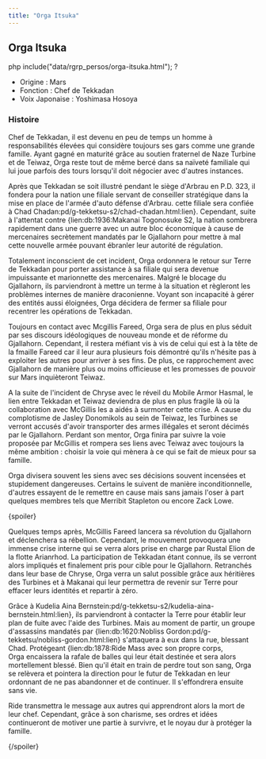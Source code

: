 ```yaml
---
title: "Orga Itsuka"
---
```


Orga Itsuka
-----------


php include("data/rgrp\_persos/orga-itsuka.html"); ?


* Origine : Mars
* Fonction : Chef de Tekkadan
* Voix Japonaise : Yoshimasa Hosoya


### Histoire


Chef de Tekkadan, il est devenu en peu de temps un homme à responsabilités élevées qui considère toujours ses gars comme une grande famille. Ayant gagné en maturité grâce au soutien fraternel de Naze Turbine et de Teiwaz, Orga reste tout de même bercé dans sa naïveté familiale qui lui joue parfois des tours lorsqu'il doit négocier avec d'autres instances. 


Après que Tekkadan se soit illustré pendant le siège d'Arbrau en P.D. 323, il fondera pour la nation une filiale servant de conseiller stratégique dans la mise en place de l'armée d'auto défense d'Arbrau. cette filiale sera confiée à Chad Chadan:pd/g-tekketsu-s2/chad-chadan.html:lien}. Cependant, suite à l'attentat contre {lien:db:1936:Makanai Togonosuke S2, la nation sombrera rapidement dans une guerre avec un autre bloc économique à cause de mercenaires secrètement mandatés par le Gjallahorn pour mettre à mal cette nouvelle armée pouvant ébranler leur autorité de régulation. 


Totalement inconscient de cet incident, Orga ordonnera le retour sur Terre de Tekkadan pour porter assistance à sa filiale qui sera devenue impuissante et marionnette des mercenaires. Malgré le blocage du Gjallahorn, ils parviendront à mettre un terme à la situation et règleront les problèmes internes de manière draconienne. Voyant son incapacité à gérer des entités aussi éloignées, Orga décidera de fermer sa filiale pour recentrer les opérations de Tekkadan. 


Toujours en contact avec Mcgillis Fareed, Orga sera de plus en plus séduit par ses discours idéologiques de nouveau monde et de réforme du Gjallahorn. Cependant, il restera méfiant vis à vis de celui qui est à la tête de la fmaille Fareed car il leur aura plusieurs fois démontré qu'ils n'hésite pas à exploiter les autres pour arriver à ses fins. De plus, ce rapprochement avec Gjallahorn de manière plus ou moins officieuse et les promesses de pouvoir sur Mars inquièteront Teiwaz. 


A la suite de l'incident de Chryse avec le réveil du Mobile Armor Hasmal, le lien entre Tekkadan et Teiwaz deviendra de plus en plus fragile là où la collaboration avec McGillis les a aidés à surmonter cette crise. A cause du complotisme de Jasley Donomikols au sein de Teiwaz, les Turbines se verront accusés d'avoir transporter des armes illégales et seront décimés par le Gjallahorn. Perdant son mentor, Orga finira par suivre la voie proposée par McGillis et rompera ses liens avec Teiwaz avec toujours la même ambition : choisir la voie qui mènera à ce qui se fait de mieux pour sa famille. 


Orga divisera souvent les siens avec ses décisions souvent incensées et stupidement dangereuses. Certains le suivent de manière inconditionnelle, d'autres essayent de le remettre en cause mais sans jamais l'oser à part quelques membres tels que Merribit Stapleton ou encore Zack Lowe. 


{spoiler}


Quelques temps après, McGillis Fareed lancera sa révolution du Gjallahorn et déclenchera sa rébellion. Cependant, le mouvement provoquera une immense crise interne qui se verra alors prise en charge par Rustal Elion de la flotte Arianrhod. La participation de Tekkadan étant connue, ils se verront alors impliqués et finalement pris pour cible pour le Gjallahorn. Retranchés dans leur base de Chryse, Orga verra un salut possible grâce aux héritières des Turbines et à Makanai qui leur permettra de revenir sur Terre pour effacer leurs identités et repartir à zéro. 


Grâce à Kudelia Aina Bernstein:pd/g-tekketsu-s2/kudelia-aina-bernstein.html:lien}, ils parviendront à contacter la Terre pour établir leur plan de fuite avec l'aide des Turbines. Mais au moment de partir, un groupe d'assassins mandatés par {lien:db:1620:Nobliss Gordon:pd/g-tekketsu/nobliss-gordon.html:lien} s'attaquera à eux dans la rue, blessant Chad. Protégeant {lien:db:1878:Ride Mass avec son propre corps, Orga encaissera la rafale de balles qui leur était destinée et sera alors mortellement blessé. Bien qu'il était en train de perdre tout son sang, Orga se relèvera et pointera la direction pour le futur de Tekkadan en leur ordonnant de ne pas abandonner et de continuer. Il s'effondrera ensuite sans vie. 


Ride transmettra le message aux autres qui apprendront alors la mort de leur chef. Cependant, grâce à son charisme, ses ordres et idées continueront de motiver une partie à survivre, et le noyau dur à protéger la famille. 


{/spoiler}


